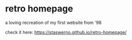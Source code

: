 # retro homepage

a loving recreation of my first website from '98

check it here: https://staswerno.github.io/retro-homepage/
